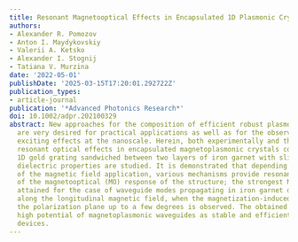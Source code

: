 ```yaml
---
title: Resonant Magnetooptical Effects in Encapsulated 1D Plasmonic Crystals
authors:
- Alexander R. Pomozov
- Anton I. Maydykovskiy
- Valerii A. Ketsko
- Alexander I. Stognij
- Tatiana V. Murzina
date: '2022-05-01'
publishDate: '2025-03-15T17:20:01.292722Z'
publication_types:
- article-journal
publication: '*Advanced Photonics Research*'
doi: 10.1002/adpr.202100329
abstract: New approaches for the composition of efficient robust plasmonic crystals
  are very desired for practical applications as well as for the observation of new
  exciting effects at the nanoscale. Herein, both experimentally and theoretically
  resonant optical effects in encapsulated magnetoplasmonic crystals composed of a
  1D gold grating sandwiched between two layers of iron garnet with slightly different
  dielectric properties are studied. It is demonstrated that depending on the geometry
  of the magnetic field application, various mechanisms provide resonant enhancement
  of the magnetooptical (MO) response of the structure; the strongest MO effect is
  attained for the case of waveguide modes propagating in iron garnet dielectric layer
  along the longitudinal magnetic field, when the magnetization-induced rotation of
  the polarization plane up to a few degrees is observed. The obtained results demonstrate
  high potential of magnetoplasmonic waveguides as stable and efficient plasmonic
  devices.
---
```

